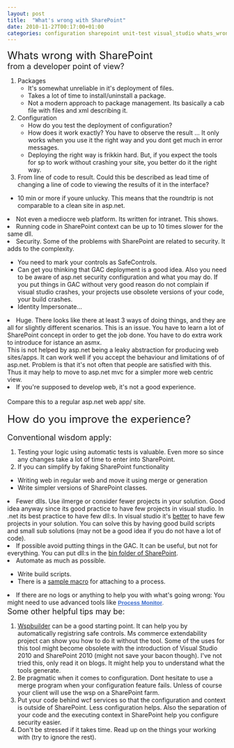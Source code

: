 ```yaml
---
layout: post
title:  "What's wrong with SharePoint"
date: 2010-11-27T00:17:00+01:00
categories: configuration sharepoint unit-test visual_studio whats_wrong
---
```


<div dir="ltr" style="text-align: left;" trbidi="on">
<span class="Apple-style-span" style="font-size: x-large;">Whats wrong with SharePoint</span><br><span class="Apple-style-span" style="font-size: large;">from a developer point of view?</span><br><ol>
<li>Packages<br><ul>
<li>It's somewhat unreliable in it's deployment of files.</li>
<li>Takes a lot of time to install/uninstall a package.</li>
<li>Not a modern approach to package management. Its basically a cab file with files and xml describing it.</li>
</ul>
</li>
<li>Configuration<br><ul>
<li>How do you test the deployment of configuration?</li>
<li>How does it work exactly? You have to observe the result ... It only works when you use it the right way and you dont get much in error messages.</li>
<li>Deploying the right way is frikkin hard. But, if you expect the tools for sp to work without crashing your site, you better do it the right way.</li>
</ul>
</li>
<li>From line of code to result. Could this be described as lead time of changing a line of code to viewing the results of it in the interface?</li>
</ol>
<ul>
<li>10 min or more if youre unlucky. This means that the roundtrip is not comparable to a clean site in asp.net.</li>
</ul>
<li>Not even a mediocre web platform. Its written for intranet. This shows. <br>
</li>
<li>Running code in SharePoint context can be up to 10 times slower for the same dll.<br>
</li>
<li>Security. Some of the problems with SharePoint are related to security. It adds to the complexity.</li>
<ul>
<li>You need to mark your controls as SafeControls.  </li>
<li>Can get you thinking that GAC deployment is a good idea. Also you need to be aware of asp.net security configuration and what you may do. If you put things in GAC without very good reason do not complain if visual studio crashes, your projects use obsolete versions of your code, your build crashes.</li>
<li>Identity Impersonate... </li>
</ul>
<li>Huge. There looks like there at least 3 ways of doing things, and they are all for slightly different scenarios. This is an issue. You have to learn a lot of SharePoint concept in order to get the job done. You have to do extra work to introduce for istance an asmx.<br>
This is not helped by asp.net being a leaky abstraction for producing web sites/apps. It can work well if you accept the behaviour and limitations of of asp.net. Problem is that it's not often that people are satisfied with this. Thus it may help to move to asp.net mvc for a simpler more web centric view.</li>
<li>If you're supposed to develop web, it's not a good experience.</li>

<br>
Compare this to a regular asp.net web app/ site.<br><br><span class="Apple-style-span" style="font-size: x-large;">How do you improve the experience?</span><br><br><span class="Apple-style-span" style="font-size: large;">Conventional wisdom apply:</span><br><ol>
<li>Testing your logic using automatic tests is valuable. Even more so since any changes take a lot of time to enter into SharePoint.</li>
<li>If you can simplify by faking SharePoint functionality</li>
</ol>
<ul>
<li>Writing web in regular web and move it using merge or generation</li>
<li>Write simpler versions of SharePoint classes.</li>
</ul>
<li>Fewer dlls. Use ilmerge or consider fewer projects in your solution. Good idea anyway since its good practice to have few projects in visual studio. In .net its best practice to have few dll:s. In visual studio it's <a href="http://stackoverflow.com/questions/1828309/does-having-more-projects-in-your-visual-studio-increase-compile-time">better</a> to have few projects in your solution. You can solve this by having good build scripts and small sub solutions (may not be a good idea if you do not have a lot of code).</li>
<li>If possible avoid putting things in the GAC. It can be useful, but not for everything. You can put dll:s in the <a href="http://stackoverflow.com/questions/1754006/is-sharepoint-local-bin-deployment-possible">bin folder of SharePoint</a>.</li>
<li>Automate as much as possible. </li>
<ul>
<li>Write build scripts. </li>
<li>There is a <a href="http://stackoverflow.com/questions/1000104/visual-studio-configure-debug-to-attach-to-process">sample macro</a> for attaching to a process.</li>
</ul>
<li>If there are no logs or anything to help you with what's going wrong: You might need to use advanced tools like <span class="Apple-style-span" style="-webkit-border-horizontal-spacing: 2px; -webkit-border-vertical-spacing: 2px; border-collapse: collapse; color: #333333; font-family: 'trebuchet ms', verdana, arial, sans-serif; font-size: 13px; line-height: 18px;"><a href="http://technet.microsoft.com/en-us/sysinternals/bb896645.aspx" style="color: #3366cc; font-weight: bold;">Process Monitor</a>.</span>
</li>

<div>
<span class="Apple-style-span" style="font-size: large;">Some other helpful tips may be:</span>
</div>
<ol>
<li>
<a href="http://wspbuilder.codeplex.com/">Wspbuilder</a> can be a good starting point. It can help you by automatically registring safe controls. Ms commerce extendability project can show you how to do it without the tool. Some of the uses for this tool might become obsolete with the introduction of Visual Studio 2010 and SharePoint 2010 (might not save your bacon though). I've not tried this, only read it on blogs. It might help you to understand what the tools generate.</li>
<li>Be pragmatic when it comes to configuration. Dont hesitate to use a merge program when your configuration feature fails. Unless of course your client will use the wsp on a SharePoint farm. </li>
<li>Put your code behind wcf services so that the configuration and context is outside of SharePoint. Less configuration helps. Also the separation of your code and the executing context in SharePoint help you configure security easier.</li>
<li>Don't be stressed if it takes time. Read up on the things your working with (try to ignore the rest).</li>
</ol>
</div>
<div style="clear: both;"></div>